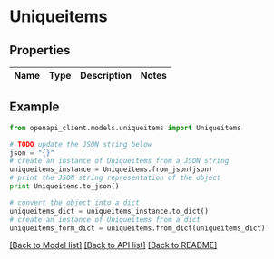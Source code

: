 # Uniqueitems


## Properties
Name | Type | Description | Notes
------------ | ------------- | ------------- | -------------

## Example

```python
from openapi_client.models.uniqueitems import Uniqueitems

# TODO update the JSON string below
json = "{}"
# create an instance of Uniqueitems from a JSON string
uniqueitems_instance = Uniqueitems.from_json(json)
# print the JSON string representation of the object
print Uniqueitems.to_json()

# convert the object into a dict
uniqueitems_dict = uniqueitems_instance.to_dict()
# create an instance of Uniqueitems from a dict
uniqueitems_form_dict = uniqueitems.from_dict(uniqueitems_dict)
```
[[Back to Model list]](../README.md#documentation-for-models) [[Back to API list]](../README.md#documentation-for-api-endpoints) [[Back to README]](../README.md)


